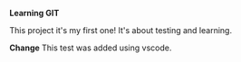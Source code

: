 **Learning GIT**

This project it's my first one! It's about testing and learning.

**Change**
This test was added using vscode.
